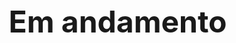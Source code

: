 <!DOCTYPE html>
<html>
<head>
    <title>Em andamento...</title>
    <style>
        body {
            display: flex;
            align-items: center;
            justify-content: center;
            height: 100vh;
            margin: 0;
        }
        @keyframes typing {
            0% {
                content: "";
            }
            25% {
                content: ".";
            }
            50% {
                content: "..";
            }
            75% {
                content: "...";
            }
            100% {
                content: "";
            }
        }
        #typing-text {
            font-size: 48px;
            font-weight: bold;
        }
        #ellipsis::after {
            content: "";
            animation: typing 1s steps(4) infinite;
        }
    </style>
</head>
<body>
    <div id="typing-text">Em andamento<span id="ellipsis"></span></div>
</body>
</html>
